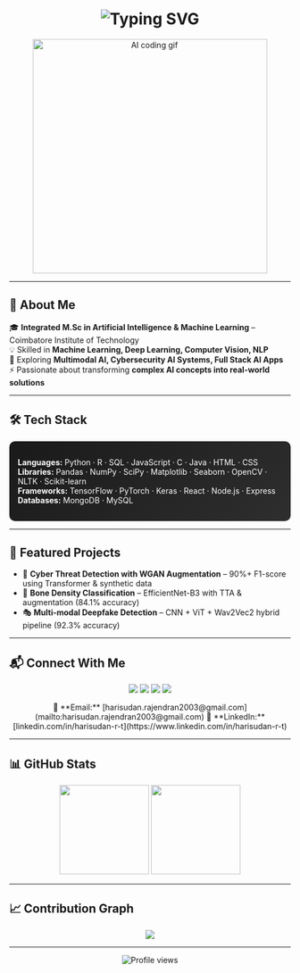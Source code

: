 <!-- Animated Typing Header -->
<h1 align="center">
  <img src="https://readme-typing-svg.herokuapp.com?font=Fira+Code&weight=600&size=28&duration=2200&pause=900&color=FF5733&center=true&vCenter=true&width=900&lines=Hi+There+👋;I'm+Harisudan+R+T;Artificial+Intelligence+%26+Machine+Learning+Engineer;Always+Learning+%26+Building+🚀" alt="Typing SVG" />
</h1>

<!-- Profile GIF -->
<p align="center">
  <img src="https://media.giphy.com/media/qgQUggAC3Pfv687qPC/giphy.gif" width="420" alt="AI coding gif">
</p>

---

## 🚀 About Me
🎓 **Integrated M.Sc in Artificial Intelligence & Machine Learning** – Coimbatore Institute of Technology  
💡 Skilled in **Machine Learning, Deep Learning, Computer Vision, NLP**  
🔭 Exploring **Multimodal AI, Cybersecurity AI Systems, Full Stack AI Apps**  
⚡ Passionate about transforming **complex AI concepts into real-world solutions**  

---

## 🛠 Tech Stack
<div style="border-radius: 10px; padding: 15px; background: linear-gradient(135deg, #1a1a1a, #2e2e2e); color: white;">
  
**Languages:** Python · R · SQL · JavaScript · C · Java · HTML · CSS  
**Libraries:** Pandas · NumPy · SciPy · Matplotlib · Seaborn · OpenCV · NLTK · Scikit-learn  
**Frameworks:** TensorFlow · PyTorch · Keras · React · Node.js · Express  
**Databases:** MongoDB · MySQL  

</div>

---

## 📌 Featured Projects
- 🚨 **Cyber Threat Detection with WGAN Augmentation** – 90%+ F1-score using Transformer & synthetic data  
- 🦴 **Bone Density Classification** – EfficientNet-B3 with TTA & augmentation (84.1% accuracy)  
- 🎭 **Multi-modal Deepfake Detection** – CNN + ViT + Wav2Vec2 hybrid pipeline (92.3% accuracy)  

---

## 📬 Connect With Me
<p align="center">
  <a href="mailto:harisudan.rajendran2003@gmail.com"><img src="https://img.shields.io/badge/Email-EA4335?style=for-the-badge&logo=gmail&logoColor=white"></a>
  <a href="https://www.linkedin.com/in/harisudan-r-t"><img src="https://img.shields.io/badge/LinkedIn-0A66C2?style=for-the-badge&logo=linkedin&logoColor=white"></a>
  <a href="https://github.com/Harisudan-RT"><img src="https://img.shields.io/badge/GitHub-171515?style=for-the-badge&logo=github&logoColor=white"></a>
  <a href="https://harisudanrajendran.wixsite.com/harisudan-portfolio"><img src="https://img.shields.io/badge/Portfolio-FF7139?style=for-the-badge&logo=firefox&logoColor=white"></a>
</p>

<p align="center">
  📧 **Email:** [harisudan.rajendran2003@gmail.com](mailto:harisudan.rajendran2003@gmail.com)  
  🔗 **LinkedIn:** [linkedin.com/in/harisudan-r-t](https://www.linkedin.com/in/harisudan-r-t)  
</p>

---

## 📊 GitHub Stats
<p align="center">
  <img src="https://github-readme-stats.vercel.app/api?username=Harisudan-RT&show_icons=true&theme=tokyonight" height="160" />
  <img src="https://github-readme-streak-stats.herokuapp.com/?user=Harisudan-RT&theme=tokyonight" height="160" />
</p>

---

## 📈 Contribution Graph
<p align="center">
  <img src="https://github-readme-activity-graph.vercel.app/graph?username=Harisudan-RT&theme=react-dark&bg_color=000000&line=FF5733&point=FFFFFF&hide_border=true" />
</p>

---



<p align="center">
  <img src="https://komarev.com/ghpvc/?username=Harisudan-RT&label=Profile+Views&color=FF5733&style=for-the-badge" alt="Profile views" />
</p>
